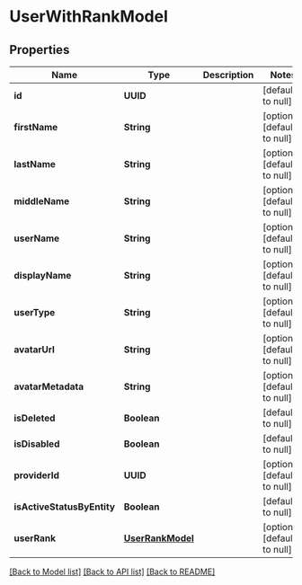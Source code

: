 # UserWithRankModel
## Properties

| Name | Type | Description | Notes |
|------------ | ------------- | ------------- | -------------|
| **id** | **UUID** |  | [default to null] |
| **firstName** | **String** |  | [optional] [default to null] |
| **lastName** | **String** |  | [optional] [default to null] |
| **middleName** | **String** |  | [optional] [default to null] |
| **userName** | **String** |  | [optional] [default to null] |
| **displayName** | **String** |  | [optional] [default to null] |
| **userType** | **String** |  | [optional] [default to null] |
| **avatarUrl** | **String** |  | [optional] [default to null] |
| **avatarMetadata** | **String** |  | [optional] [default to null] |
| **isDeleted** | **Boolean** |  | [default to null] |
| **isDisabled** | **Boolean** |  | [default to null] |
| **providerId** | **UUID** |  | [optional] [default to null] |
| **isActiveStatusByEntity** | **Boolean** |  | [default to null] |
| **userRank** | [**UserRankModel**](UserRankModel.md) |  | [optional] [default to null] |

[[Back to Model list]](../README.md#documentation-for-models) [[Back to API list]](../README.md#documentation-for-api-endpoints) [[Back to README]](../README.md)

